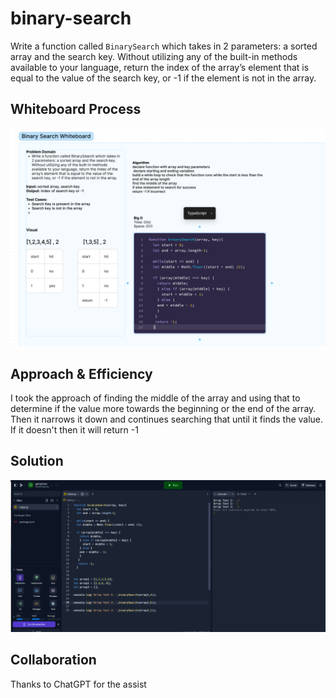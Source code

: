 # binary-search
Write a function called `BinarySearch` which takes in 2 parameters: a sorted array and the search key. Without utilizing any of the built-in methods available to your language, return the index of the array’s element that is equal to the value of the search key, or -1 if the element is not in the array.

## Whiteboard Process
![image](../assets/binary%20search.png)

## Approach & Efficiency
I took the approach of finding the middle of the array and using that to determine if the value more towards the beginning or the end of the array. Then it narrows it down and continues searching that until it finds the value. If it doesn't then it will return -1
<!-- What approach did you take? Why? What is the Big O space/time for this approach? -->

## Solution
<!-- Show how to run your code, and examples of it in action -->
![image](../assets/binary-search-test.png)

## Collaboration

Thanks to ChatGPT for the assist